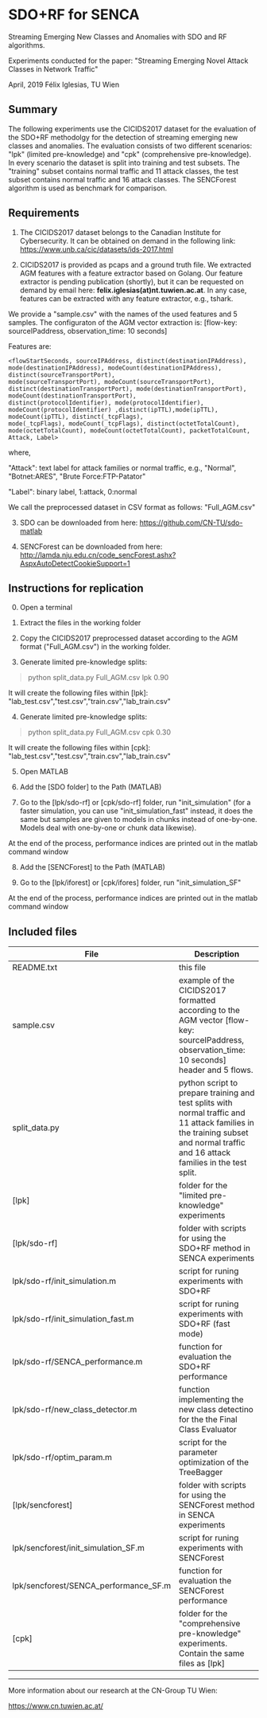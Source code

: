 # SDO+RF for SENCA
Streaming Emerging New Classes and Anomalies with SDO and RF algorithms.

Experiments conducted for the paper:
"Streaming Emerging Novel Attack Classes in Network Traffic"

April, 2019
Félix Iglesias, TU Wien


## Summary 
The following experiments use the CICIDS2017 dataset for the evaluation of the SDO+RF methodolgy for
the detection of streaming emerging new classes and anomalies. The evaluation consists of two different
scenarios: "lpk" (limited pre-knowledge) and "cpk" (comprehensive pre-knowledge). In every scenario the 
dataset is split into training and test subsets. The "training" subset contains normal traffic and 11 attack 
classes, the test subset contains normal traffic and 16 attack classes. The SENCForest algorithm is
used as benchmark for comparison.

## Requirements 
1. The CICIDS2017 dataset belongs to the Canadian Institute for Cybersecurity. It can be obtained on demand
in the following link:
https://www.unb.ca/cic/datasets/ids-2017.html

2. CICIDS2017 is provided as pcaps and a ground truth file. We extracted AGM features with a feature extractor 
based on Golang. Our feature extractor is pending publication (shortly), but it can be requested on demand by
email here: **felix.iglesias(at)nt.tuwien.ac.at**. In any case, features can be extracted with any feature extractor, 
e.g., tshark. 

We provide a "sample.csv" with the names of the used features and 5 samples. 
The configuraton of the AGM vector extraction is: [flow-key: sourceIPaddress, observation_time: 10 seconds]

Features are:

```
<flowStartSeconds, sourceIPAddress, distinct(destinationIPAddress), mode(destinationIPAddress), modeCount(destinationIPAddress), distinct(sourceTransportPort),
mode(sourceTransportPort), modeCount(sourceTransportPort), distinct(destinationTransportPort), mode(destinationTransportPort), modeCount(destinationTransportPort),
distinct(protocolIdentifier), mode(protocolIdentifier), modeCount(protocolIdentifier) ,distinct(ipTTL),mode(ipTTL), modeCount(ipTTL), distinct(_tcpFlags),
mode(_tcpFlags), modeCount(_tcpFlags), distinct(octetTotalCount), mode(octetTotalCount), modeCount(octetTotalCount), packetTotalCount, Attack, Label>
```

where,

"Attack": text label for attack families or normal traffic, e.g., "Normal", "Botnet:ARES", "Brute Force:FTP-Patator"

"Label": binary label, 1:attack, 0:normal

We call the preprocessed dataset in CSV format as follows: "Full_AGM.csv"

3. SDO can be downloaded from here: https://github.com/CN-TU/sdo-matlab

4. SENCForest can be downloaded from here:
http://lamda.nju.edu.cn/code_sencForest.ashx?AspxAutoDetectCookieSupport=1


## Instructions for replication 

0. Open a terminal

1. Extract the files in the working folder

2. Copy the CICIDS2017 preprocessed dataset according to the AGM format ("Full_AGM.csv") in the working folder. 

3. Generate limited pre-knowledge splits: 
> python split_data.py Full_AGM.csv lpk 0.90

It will create the following files within [lpk]:
"lab_test.csv","test.csv","train.csv","lab_train.csv"

4. Generate limited pre-knowledge splits: 
> python split_data.py Full_AGM.csv cpk 0.30

It will create the following files within [cpk]:
"lab_test.csv","test.csv","train.csv","lab_train.csv"

5. Open MATLAB

6. Add the [SDO folder] to the Path (MATLAB) 

7. Go to the [lpk/sdo-rf] or [cpk/sdo-rf] folder, run "init_simulation" 
(for a faster simulation, you can use "init_simulation_fast" instead, it does the same but samples are given to models in chunks
instead of one-by-one. Models deal with one-by-one or chunk data likewise).

At the end of the process, performance indices are printed out in the matlab command window

8. Add the [SENCForest] to the Path (MATLAB) 

7. Go to the [lpk/iforest] or [cpk/ifores] folder, run "init_simulation_SF" 

At the end of the process, performance indices are printed out in the matlab command window


## Included files 

File | Description
-----|------------- 
README.txt | this file
sample.csv | example of the CICIDS2017 formatted according to the AGM vector [flow-key: sourceIPaddress, observation_time: 10 seconds] header and 5 flows.
split_data.py | python script to prepare training and test splits with normal traffic and 11 attack families in the training subset and normal traffic and 16 attack families in the test split.
[lpk] | folder for the "limited pre-knowledge" experiments
[lpk/sdo-rf] | folder with scripts for using the SDO+RF method in SENCA experiments
lpk/sdo-rf/init_simulation.m  |  script for runing experiments with SDO+RF
lpk/sdo-rf/init_simulation_fast.m  | script for runing experiments with SDO+RF (fast mode)
lpk/sdo-rf/SENCA_performance.m  |  function for evaluation the SDO+RF performance
lpk/sdo-rf/new_class_detector.m  | function implementing the new class detectino for the the Final Class Evaluator
lpk/sdo-rf/optim_param.m  |  script for the parameter optimization of the TreeBagger
[lpk/sencforest]   | folder with scripts for using the SENCForest method in SENCA experiments
lpk/sencforest/init_simulation_SF.m   | script for runing experiments with SENCForest
lpk/sencforest/SENCA_performance_SF.m  | function for evaluation the SENCForest performance
[cpk]  | folder for the "comprehensive pre-knowledge" experiments. Contain the same files as [lpk]

--------

More information about our research at the CN-Group TU Wien:

https://www.cn.tuwien.ac.at/
